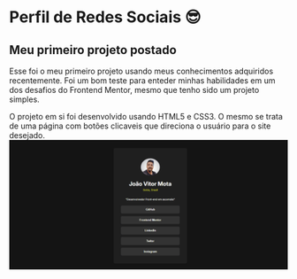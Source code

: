 # Perfil de Redes Sociais 😎
## Meu primeiro projeto postado

Esse foi o meu primeiro projeto usando meus conhecimentos adquiridos recentemente. Foi um bom teste para enteder minhas habilidades em um dos desafios 
do Frontend Mentor, mesmo que tenho sido um projeto simples.

O projeto em si foi desenvolvido usando HTML5 e CSS3. O mesmo se trata de uma página com botões clicaveis que direciona o usuário para o site desejado.
<img src="./src/Animação.gif" alt=" funcionamento da página">

